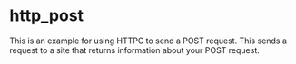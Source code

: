 # http_post

This is an example for using HTTPC to send a POST request. This sends a request to a site that returns information about your POST request.

